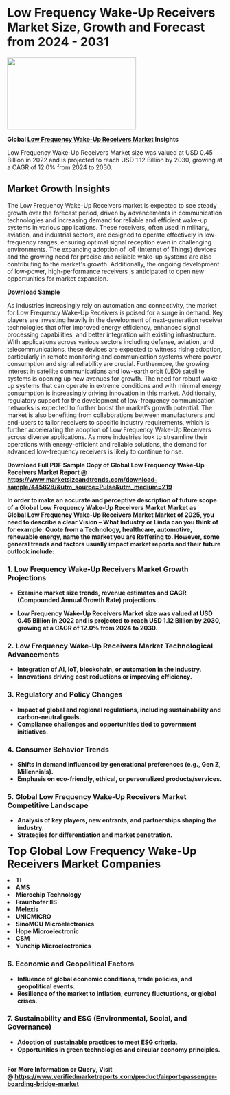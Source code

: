 <H1>Low Frequency Wake-Up Receivers Market Size, Growth and Forecast from 2024 - 2031</H1><img class="aligncenter size-medium wp-image-584254" src="https://thirdeyenews.in/wp-content/uploads/2024/09/Global-Market-Research-300x168.jpeg" alt="" width="300" height="168" /><p><strong>Global&nbsp;<a href="https://www.marketsizeandtrends.com/download-sample/445828/&amp;utm_source=Pulse&amp;utm_medium=219">Low Frequency Wake-Up Receivers Market</a> Insights</strong></p><p>Low Frequency Wake-Up Receivers Market size was valued at USD 0.45 Billion in 2022 and is projected to reach USD 1.12 Billion by 2030, growing at a CAGR of 12.0% from 2024 to 2030.</p><p><h2>Market Growth Insights</h2> <p>The Low Frequency Wake-Up Receivers market is expected to see steady growth over the forecast period, driven by advancements in communication technologies and increasing demand for reliable and efficient wake-up systems in various applications. These receivers, often used in military, aviation, and industrial sectors, are designed to operate effectively in low-frequency ranges, ensuring optimal signal reception even in challenging environments. The expanding adoption of IoT (Internet of Things) devices and the growing need for precise and reliable wake-up systems are also contributing to the market's growth. Additionally, the ongoing development of low-power, high-performance receivers is anticipated to open new opportunities for market expansion. </p> <p><strong>Download Sample</strong></p> <p>As industries increasingly rely on automation and connectivity, the market for Low Frequency Wake-Up Receivers is poised for a surge in demand. Key players are investing heavily in the development of next-generation receiver technologies that offer improved energy efficiency, enhanced signal processing capabilities, and better integration with existing infrastructure. With applications across various sectors including defense, aviation, and telecommunications, these devices are expected to witness rising adoption, particularly in remote monitoring and communication systems where power consumption and signal reliability are crucial. Furthermore, the growing interest in satellite communications and low-earth orbit (LEO) satellite systems is opening up new avenues for growth. The need for robust wake-up systems that can operate in extreme conditions and with minimal energy consumption is increasingly driving innovation in this market. Additionally, regulatory support for the development of low-frequency communication networks is expected to further boost the market’s growth potential. The market is also benefiting from collaborations between manufacturers and end-users to tailor receivers to specific industry requirements, which is further accelerating the adoption of Low Frequency Wake-Up Receivers across diverse applications. As more industries look to streamline their operations with energy-efficient and reliable solutions, the demand for advanced low-frequency receivers is likely to continue to rise.</p> <p><strong></p><p><span class=""><strong>Download Full PDF Sample Copy of Global Low Frequency Wake-Up Receivers Market Report</strong> @ <a href="https://www.marketsizeandtrends.com/download-sample/445828/&amp;utm_source=Pulse&amp;utm_medium=219" target="_blank">https://www.marketsizeandtrends.com/download-sample/445828/&amp;utm_source=Pulse&amp;utm_medium=219</a></span></p><p>In order to make an accurate and perceptive description of future scope of a Global&nbsp;Low Frequency Wake-Up Receivers Market Market as Global&nbsp;Low Frequency Wake-Up Receivers Market Market of 2025, you need to describe a clear Vision &ndash; What Industry or Linda can you think of for example: Quote from a Technology, healthcare, automotive, renewable energy, name the market you are Reffering to. However, some general trends and factors usually impact market reports and their future outlook include:</p><h3>1.&nbsp;<strong>Low Frequency Wake-Up Receivers Market Growth Projections</strong></h3><ul><li>Examine market size trends, revenue estimates and CAGR (Compounded Annual Growth Rate) projections.</li><li><p>Low Frequency Wake-Up Receivers Market size was valued at USD 0.45 Billion in 2022 and is projected to reach USD 1.12 Billion by 2030, growing at a CAGR of 12.0% from 2024 to 2030.</p></li></ul><h3>2.&nbsp;<strong>Low Frequency Wake-Up Receivers Market Technological Advancements</strong></h3><ul><li>Integration of AI, IoT, blockchain, or automation in the industry.</li><li>Innovations driving cost reductions or improving efficiency.</li></ul><h3>3.&nbsp;<strong>Regulatory and Policy Changes</strong></h3><ul><li>Impact of global and regional regulations, including sustainability and carbon-neutral goals.</li><li>Compliance challenges and opportunities tied to government initiatives.</li></ul><h3>4.&nbsp;<strong>Consumer Behavior Trends</strong></h3><ul><li>Shifts in demand influenced by generational preferences (e.g., Gen Z, Millennials).</li><li>Emphasis on eco-friendly, ethical, or personalized products/services.</li></ul><h3>5.&nbsp;<strong>Global Low Frequency Wake-Up Receivers Market Competitive Landscape</strong></h3><ul><li>Analysis of key players, new entrants, and partnerships shaping the industry.</li><li>Strategies for differentiation and market penetration.</li></ul><p data-pm-slice="1 1 []"><span style="color: inherit; font-family: inherit; font-size: 25px;">Top Global Low Frequency Wake-Up Receivers Market Companies</span></p><div class="" data-test-id=""><p><li>TI</li><li> AMS</li><li> Microchip Technology</li><li> Fraunhofer IIS</li><li> Melexis</li><li> UNICMICRO</li><li> SinoMCU Microelectronics</li><li> Hope Microelectronic</li><li> CSM</li><li> Yunchip Microelectronics</li></p></div><h3>6.&nbsp;<strong>Economic and Geopolitical Factors</strong></h3><ul><li>Influence of global economic conditions, trade policies, and geopolitical events.</li><li>Resilience of the market to inflation, currency fluctuations, or global crises.</li></ul><h3>7.&nbsp;<strong>Sustainability and ESG (Environmental, Social, and Governance)</strong></h3><ul><li>Adoption of sustainable practices to meet ESG criteria.</li><li>Opportunities in green technologies and circular economy principles.</li></ul><h2><strong style="font-size: 14px;">For More Information or Query, Visit @&nbsp;</strong><a style="background-color: #ffffff; font-size: 14px;" href="https://www.marketsizeandtrends.com/report/low-frequency-wake-up-receivers-market/" target="_blank">https://www.verifiedmarketreports.com/product/airport-passenger-boarding-bridge-market</a></h2>
